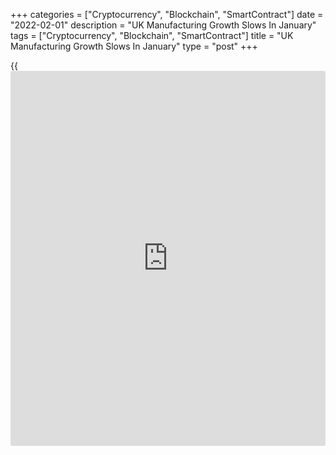 +++
categories = ["Cryptocurrency", "Blockchain", "SmartContract"]
date = "2022-02-01"
description = "UK Manufacturing Growth Slows In January"
tags = ["Cryptocurrency", "Blockchain", "SmartContract"]
title = "UK Manufacturing Growth Slows In January"
type = "post"
+++

{{<iframe id="large-banner" src="https://www.bounty.group/#slide=2.0" width="100%" height="600" scrolling="no" style="border: 0px solid rgb(216, 221, 230); border-radius: 3px;">}}

The UK manufacturing growth slowed in January, final survey results from
IHS Markit showed on Tuesday.

The Chartered Institute of Procurement & Supply final manufacturing
Purchasing Managers' Index dropped slightly to 57.3 in January from 57.9
in the previous month. But the score was above the flash 56.9.

The index remained above the 50.0 no change level for the twentieth
consecutive month.

Production growth accelerated for the third straight month to its
highest since July 2021. Increased output reflected rising new order
intakes, efforts to tackle backlogs of work and a slight improvement in
export demand.

Manufacturing employment increased for the thirteenth consecutive month,
with the rate of expansion the second-steepest in 11 years.  
  
Although input price inflation remained substantial compared to the
[historical](https://www.fintechee.com/services/historical-data-for-forex/) standards, the rate of increase eased to a nine-month low.
Higher costs were passed on to clients in the form of increased output
charges.

For comments and feedback [contact](https://www.playgroundfx.com/contact/): editorial@rtt[news](https://www.letsplayfx.com/blog/forex-news-website/).com

[Economic News][1]

 **What parts of the world are seeing the best (and worst) economic
performances lately? Click[here][2] to check out our [Econ Scorecard][2]
and find out! See up-to-the-moment [ranking](https://www.playgroundfx.com/blog/crypto-exchange-ranking/)s for the best and worst
performers in [GDP][3], [unemployment rate][4], [inflation][5] and much
more.**

   1. www.rtt[news](https://www.letsplayfx.com/blog/forex-news-website/).com/Content/EconomicNews.aspx
   2. www.rtt[news](https://www.letsplayfx.com/blog/forex-news-website/).com/economic-scorecard/world-rank/industrial-production/highest-performance.aspx
   3. www.rtt[news](https://www.letsplayfx.com/blog/forex-news-website/).com/economic-scorecard/world-rank/GDP/highest-performance.aspx
   4. www.rtt[news](https://www.letsplayfx.com/blog/forex-news-website/).com/economic-scorecard/world-rank/unemployment-rate/lowest-performance.aspx
   5. www.rtt[news](https://www.letsplayfx.com/blog/forex-news-website/).com/economic-scorecard/world-rank/CPI/highest-performance.aspx